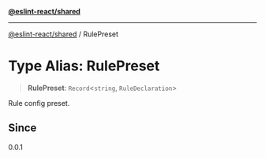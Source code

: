 [**@eslint-react/shared**](../README.md)

***

[@eslint-react/shared](../README.md) / RulePreset

# Type Alias: RulePreset

> **RulePreset**: `Record`\<`string`, `RuleDeclaration`\>

Rule config preset.

## Since

0.0.1
